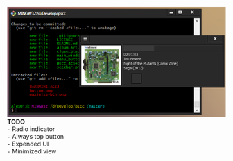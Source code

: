 ![Preview](https://raw.githubusercontent.com/iiiypuk/pscc/master/screen.png)  
**TODO**  
`-` Radio indicator  
`-` Always top button  
`-` Expended UI  
`-` Minimized view
